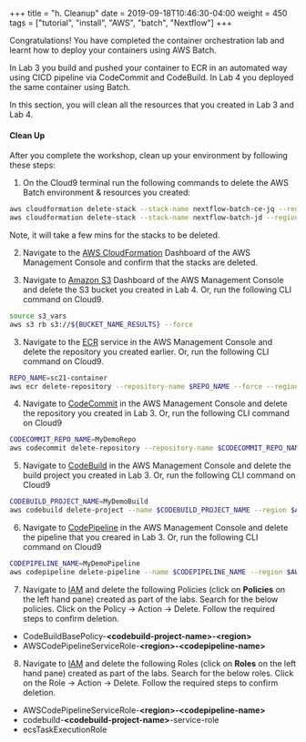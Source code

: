 +++
title = "h. Cleanup"
date = 2019-09-18T10:46:30-04:00
weight = 450 
tags = ["tutorial", "install", "AWS", "batch", "Nextflow"]
+++

Congratulations! You have completed the container orchestration lab and learnt how to deploy your containers using AWS Batch.

In Lab 3 you build and pushed your container to ECR in an automated way using CICD pipeline via CodeCommit and CodeBuild. In Lab 4 you deployed the same container using Batch.
 
In this section, you will clean all the resources that you created in Lab 3 and Lab 4.

#### Clean Up

After you complete the workshop, clean up your environment by following these steps:

1. On the Cloud9 terminal run the following commands to delete the AWS Batch environment & resources you created:

```bash
aws cloudformation delete-stack --stack-name nextflow-batch-ce-jq --region $AWS_REGION
aws cloudformation delete-stack --stack-name nextflow-batch-jd --region $AWS_REGION
```

Note, it will take a few mins for the stacks to be deleted.

2. Navigate to the [AWS CloudFormation](https://console.aws.amazon.com/cloudformation/home) Dashboard of the AWS Management Console and confirm that the stacks are deleted.

 
3. Navigate to [Amazon S3](https://s3.console.aws.amazon.com/s3/home) Dashboard of the AWS Management Console and delete the S3 bucket you created in Lab 4. Or, run the following CLI command on Cloud9.

```bash
source s3_vars
aws s3 rb s3://${BUCKET_NAME_RESULTS} --force
``` 

3. Navigate to the [ECR](https://console.aws.amazon.com/ecr/repositories) service in the AWS Management Console and delete the repository you created earlier. Or, run the following CLI command on Cloud9.
```bash
REPO_NAME=sc21-container
aws ecr delete-repository --repository-name $REPO_NAME --force --region $AWS_REGION
```

4. Navigate to [CodeCommit](https://console.aws.amazon.com/codesuite/codecommit/repositories) in the AWS Management Console and delete the repository you created in Lab 3. Or, run the following CLI command on Cloud9
```bash
CODECOMMIT_REPO_NAME=MyDemoRepo
aws codecommit delete-repository --repository-name $CODECOMMIT_REPO_NAME --region $AWS_REGION
```

5. Navigate to [CodeBuild](https://console.aws.amazon.com/codesuite/codebuild/projects) in the AWS Management Console and delete the build project you created in Lab 3. Or, run the following CLI command on Cloud9

```bash
CODEBUILD_PROJECT_NAME=MyDemoBuild
aws codebuild delete-project --name $CODEBUILD_PROJECT_NAME --region $AWS_REGION
```

6. Navigate to [CodePipeline](https://console.aws.amazon.com/codesuite/codepipeline/pipelines) in the AWS Management Console and delete the pipeline that you creared in Lab 3. Or, run the following CLI command on Cloud9

```bash
CODEPIPELINE_NAME=MyDemoPipeline
aws codepipeline delete-pipeline --name $CODEPIPELINE_NAME --region $AWS_REGION
```

7. Navigate to [IAM](https://console.aws.amazon.com/iamv2/home?#/roles) and delete the following Policies  (click on **Policies** on the left hand pane) created as part of the labs. Search for the below policies. Click on the Policy -> Action -> Delete. Follow the required steps to confirm deletion.  

- CodeBuildBasePolicy-**\<codebuild-project-name\>-\<region\>**
- AWSCodePipelineServiceRole-**\<region\>-\<codepipeline-name\>**

8. Navigate to [IAM](https://console.aws.amazon.com/iamv2/home?#/roles) and delete the following Roles (click on **Roles** on the left hand pane) created as part of the labs. Search for the below roles. Click on the Role -> Action -> Delete. Follow the required steps to confirm deletion.

- AWSCodePipelineServiceRole-**\<region\>-\<codepipeline-name\>**
- codebuild-**\<codebuild-project-name\>**-service-role
- ecsTaskExecutionRole



